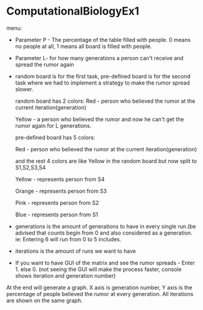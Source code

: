 # ComputationalBiologyEx1

menu:
* Parameter P - The percentage of the table filled with people.
0 means no people at all, 1 means all board is filled with people.

* Parameter L- for how many generations a person can't receive and spread the rumor again

* random board is for the first task, pre-defined board is for the second task where we had to implement a strategy to make the rumor spread slower.

  random board has 2 colors:
    Red - person who believed the rumor at the current iteration(generation)

    Yellow - a person who believed the rumor and now he can't get the rumor again for L generations.

  pre-defined board has 5 colors:

    Red - person who believed the rumor at the current iteration(generation)

    and the rest 4 colors are like Yellow in the random board but now split to S1,S2,S3,S4

    Yellow - represents person from S4 

    Orange - represents person from S3

    Pink - represents person from S2

    Blue - represents person from S1

* generations is the amount of generations to have in every single run.(be advised that counts begin from 0 and also considered as a generation. ie: Entering 6 will run from 0 to 5 includes.

* iterations is the amount of runs we want to have

* If you want to have GUI of the matrix and see the rumor spreads - Enter 1. else 0. (not seeing the GUI will make the process faster, console shows iteration and generation number)

At the end will generate a graph. X axis is generation number, Y axis is the percentage of people believed the rumor at every generation.
All iterations are shown on the same graph.


